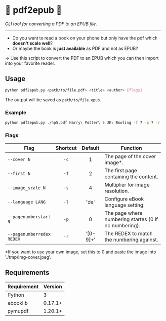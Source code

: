 # :page_facing_up: pdf2epub :open_book:

_CLI tool for converting a PDF to an EPUB file._

---

- Do you want to read a book on your phone but only have the pdf which **doesn't scale well**?
- Or maybe the book is **just available** as PDF and not as EPUB?

-> Use this script to convert the PDF to an EPUB which you can then import into your favorite reader.

## Usage

```bash
python pdf2epub.py <path/to/file.pdf> <title> <author> [flags]
```

The output will be saved as `path/to/file.epub`.

### Example

```bash
python pdf2epub.py ./hp5.pdf Harry\ Potter\ 5 JK\ Rowling -f 7 -p 7 -r -\ [0-9]+\ -
```

### Flags

Flag | Shortcut | Default | Function
--- | :-: | :-: | ---
`--cover N`               | `-c` | 1        | The page of the cover image*.
`--first N`               | `-f` | 2        | The first page containing the content.
`--image_scale N`         | `-s` | 4        | Multiplier for image resolution.
`--language LANG`         | `-l` | 'de'     | Configure eBook language setting.
`--pagenumberstart N`     | `-p` | 0        | The page where numbering startes (0 if no numbering).
`--pagenumberredex REDEX` | `-r` | '[0-9]+' | The REDEX to match the numbering against.


*If you want to use your own image, set this to 0 and paste the image into './tmp/img-cover.jpeg'.

## Requirements

Requirement | Version
--- | ---
Python | 3
ebooklib | 0.17.1+
pymupdf | 1.20.1+